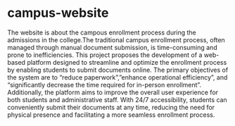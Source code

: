 # campus-website
The website is about the campous enrollment process during the admissions in the college.The traditional campus enrollment process, often managed through manual document submission, is time-consuming and prone to inefficiencies. This project proposes the development of a web-based platform designed to streamline and optimize the enrollment process by enabling students to submit documents online. The primary objectives of the system are to “reduce paperwork”,”enhance operational efficiency”, and “significantly decrease the time required for in-person enrollment”. Additionally, the platform aims to improve the overall user experience for both students and administrative staff. With 24/7 accessibility, students can conveniently submit their documents at any time, reducing the need for physical presence and facilitating a more seamless enrollment process. 




